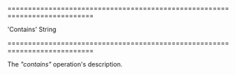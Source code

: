 <!--**
/*-------------------------------------------
    Auto-generated file. Do not modify.
-------------------------------------------

**-->
===========================================================================
<!--default-->'Contains'<!--/default-->
<!--type-->String<!--/type-->
===========================================================================

<!--shortDescription-->
The *"contains"* operation's description.
<!--/shortDescription-->

<!--fullDescription-->

<!--/fullDescription-->
